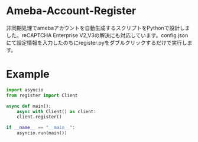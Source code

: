 # Ameba-Account-Register
非同期処理でamebaアカウントを自動生成するスクリプトをPythonで設計しました。reCAPTCHA Enterprise V2,V3の解決にも対応しています。config.jsonにて設定情報を入力したのちにregister.pyをダブルクリックするだけで実行します。

# Example
```Python:qiita.py
import asyncio
from register import Client

async def main():
    async with Client() as client:
    client.register()

if __name__ == "__main__":
    asyncio.run(main())
```
